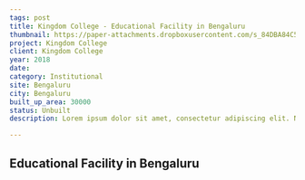 ```yaml
---
tags: post
title: Kingdom College - Educational Facility in Bengaluru
thumbnail: https://paper-attachments.dropboxusercontent.com/s_84DBA84C52E021504975E2D5977AB4C63993CE27FF092B08ADBF6F058FBA6628_1729261553383_1.0.jpg
project: Kingdom College
client: Kingdom College
year: 2018
date:
category: Institutional
site: Bengaluru
city: Bengaluru
built_up_area: 30000
status: Unbuilt
description: Lorem ipsum dolor sit amet, consectetur adipiscing elit. Nullam ultricies interdum tortor, sit amet gravida ipsum fermentum ut. Aenean sagittis metus justo, at vestibulum elit malesuada a. Suspendisse dictum, sapien eu tincidunt convallis, elit urna rhoncus leo, ac fermentum lorem libero in magna. Integer scelerisque odio et convallis faucibus.

---
```


## Educational Facility in Bengaluru

